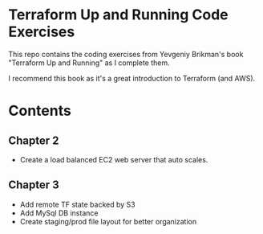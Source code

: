 # Terraform Up and Running Code Exercises
This repo contains the coding exercises from Yevgeniy Brikman's book "Terraform Up and Running" as I complete them.

I recommend this book as it's a great introduction to Terraform (and AWS).

# Contents

## Chapter 2
- Create a load balanced EC2 web server that auto scales.

## Chapter 3
- Add remote TF state backed by S3
- Add MySql DB instance
- Create staging/prod file layout for better organization
